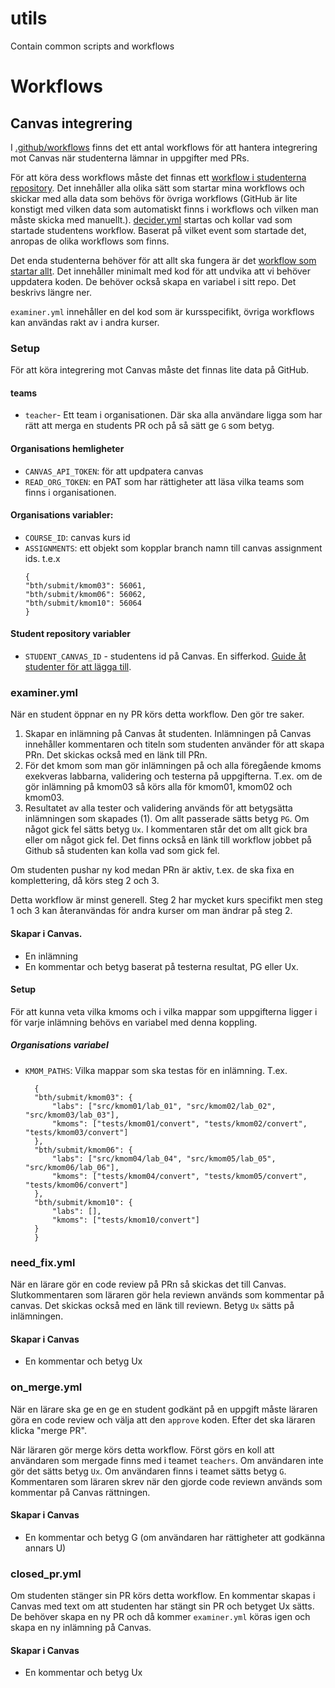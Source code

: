 # utils

Contain common scripts and workflows

# Workflows

## Canvas integrering

I [.github/workflows](https://github.com/bth-python/python-abcd25/blob/main/.github/workflows/) finns det ett antal workflows för att hantera integrering mot Canvas när studenterna lämnar in uppgifter med PRs.

För att köra dess workflows måste det finnas ett [workflow i studenterna repository](https://github.com/bth-python/python-abcd25/blob/main/.github/workflows/main.yml). Det innehåller alla olika sätt som startar mina workflows och skickar med alla data som behövs för övriga workflows (GitHub är lite konstigt med vilken data som automatiskt finns i workflows och vilken man måste skicka med manuellt.). [decider.yml](https://github.com/bth-python/utils/blob/main/.github/workflows/decider.yml) startas och kollar vad som startade studentens workflow. Baserat på vilket event som startade det, anropas de olika workflows som finns.

Det enda studenterna behöver för att allt ska fungera är det [workflow som startar allt](https://github.com/bth-python/python-abcd25/blob/main/.github/workflows/main.yml). Det innehåller minimalt med kod för att undvika att vi behöver uppdatera koden. De behöver också skapa en variabel i sitt repo. Det beskrivs längre ner.

`examiner.yml` innehåller en del kod som är kursspecifikt, övriga workflows kan användas rakt av i andra kurser.

### Setup

För att köra integrering mot Canvas måste det finnas lite data på GitHub.

#### teams

- `teacher`- Ett team i organisationen. Där ska alla användare ligga som har rätt att merga en students PR och på så sätt ge `G` som betyg.

#### Organisations hemligheter

- `CANVAS_API_TOKEN`: för att updpatera canvas
- `READ_ORG_TOKEN`: en PAT som har rättigheter att läsa vilka teams som finns i organisationen.

#### Organisations variabler:

- `COURSE_ID`: canvas kurs id
- `ASSIGNMENTS`: ett objekt som kopplar branch namn till canvas assignment ids. t.e.x
  ```
  {
  "bth/submit/kmom03": 56061,
  "bth/submit/kmom06": 56062,
  "bth/submit/kmom10": 56064
  }
  ```

#### Student repository variabler

- `STUDENT_CANVAS_ID` - studentens id på Canvas. En sifferkod. [Guide åt studenter för att lägga till](https://bth-python.github.io/website/laromaterial/kursrepo/lagg-till-studentid/).

### examiner.yml

När en student öppnar en ny PR körs detta workflow. Den gör tre saker.

1. Skapar en inlämning på Canvas åt studenten. Inlämningen på Canvas innehåller kommentaren och titeln som studenten använder för att skapa PRn. Det skickas också med en länk till PRn.
2. För det kmom som man gör inlämningen på och alla föregående kmoms exekveras labbarna, validering och testerna på uppgifterna. T.ex. om de gör inlämning på kmom03 så körs alla för kmom01, kmom02 och kmom03.
3. Resultatet av alla tester och validering används för att betygsätta inlämningen som skapades (1). Om allt passerade sätts betyg `PG`. Om något gick fel sätts betyg `Ux`. I kommentaren står det om allt gick bra eller om något gick fel. Det finns också en länk till workflow jobbet på Github så studenten kan kolla vad som gick fel.

Om studenten pushar ny kod medan PRn är aktiv, t.ex. de ska fixa en komplettering, då körs steg 2 och 3.

Detta workflow är minst generell. Steg 2 har mycket kurs specifikt men steg 1 och 3 kan återanvändas för andra kurser om man ändrar på steg 2.

#### Skapar i Canvas.

- En inlämning
- En kommentar och betyg baserat på testerna resultat, PG eller Ux.

#### Setup

För att kunna veta vilka kmoms och i vilka mappar som uppgifterna ligger i för varje inlämning behövs en variabel med denna koppling.

##### Organisations variabel

- `KMOM_PATHS`: Vilka mappar som ska testas för en inlämning. T.ex.
  ```
    {
    "bth/submit/kmom03": {
        "labs": ["src/kmom01/lab_01", "src/kmom02/lab_02", "src/kmom03/lab_03"],
        "kmoms": ["tests/kmom01/convert", "tests/kmom02/convert", "tests/kmom03/convert"]
    },
    "bth/submit/kmom06": {
        "labs": ["src/kmom04/lab_04", "src/kmom05/lab_05", "src/kmom06/lab_06"],
        "kmoms": ["tests/kmom04/convert", "tests/kmom05/convert", "tests/kmom06/convert"]
    },
    "bth/submit/kmom10": {
        "labs": [],
        "kmoms": ["tests/kmom10/convert"]
    }
    }
  ```

### need_fix.yml

När en lärare gör en code review på PRn så skickas det till Canvas. Slutkommentaren som läraren gör hela reviewn används som kommentar på canvas. Det skickas också med en länk till reviewn. Betyg `Ux` sätts på inlämningen.

#### Skapar i Canvas

- En kommentar och betyg Ux

### on_merge.yml

När en lärare ska ge en ge en student godkänt på en uppgift måste läraren göra en code review och välja att den `approve` koden. Efter det ska läraren klicka "merge PR".

När läraren gör merge körs detta workflow. Först görs en koll att användaren som mergade finns med i teamet `teachers`. Om användaren inte gör det sätts betyg `Ux`. Om användaren finns i teamet sätts betyg `G`. Kommentaren som läraren skrev när den gjorde code reviewn används som kommentar på Canvas rättningen.

#### Skapar i Canvas

- En kommentar och betyg G (om användaren har rättigheter att godkänna annars U)

### closed_pr.yml

Om studenten stänger sin PR körs detta workflow. En kommentar skapas i Canvas med text om att studenten har stängt sin PR och betyget Ux sätts. De behöver skapa en ny PR och då kommer `examiner.yml` köras igen och skapa en ny inlämning på Canvas.

#### Skapar i Canvas

- En kommentar och betyg Ux
